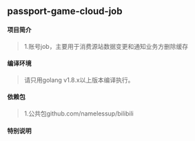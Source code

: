 ## passport-game-cloud-job

#### 项目简介
> 1.账号job，主要用于消费源站数据变更和通知业务方删除缓存

#### 编译环境
> 请只用golang v1.8.x以上版本编译执行。

#### 依赖包
> 1.公共包github.com/namelessup/bilibili

#### 特别说明
